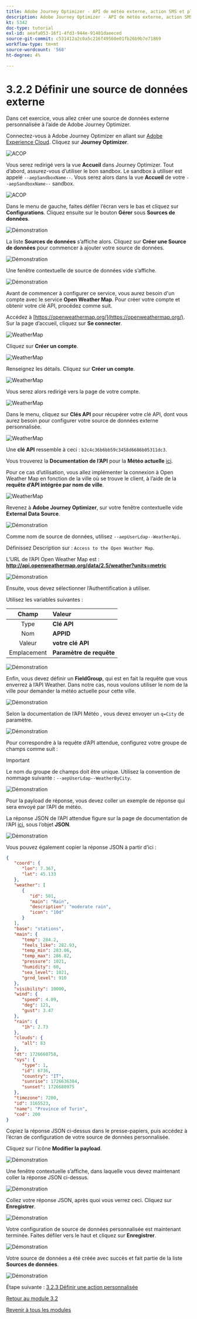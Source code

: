 ```yaml
---
title: Adobe Journey Optimizer - API de météo externe, action SMS et plus - Définir une source de données externe
description: Adobe Journey Optimizer - API de météo externe, action SMS et plus - Définir une source de données externe
kt: 5342
doc-type: tutorial
exl-id: aeafa053-16f1-4fd3-944e-91401daeeced
source-git-commit: c531412a2c0a5c216f49560e01fb26b9b7e71869
workflow-type: tm+mt
source-wordcount: '568'
ht-degree: 4%

---
```


# 3.2.2 Définir une source de données externe

Dans cet exercice, vous allez créer une source de données externe personnalisée à l’aide de Adobe Journey Optimizer.

Connectez-vous à Adobe Journey Optimizer en allant sur [Adobe Experience Cloud](https://experience.adobe.com?lang=fr). Cliquez sur **Journey Optimizer**.

![ACOP ](./../../../modules/ajo-b2c/module3.1/images/acophome.png)

Vous serez redirigé vers la vue **Accueil** dans Journey Optimizer. Tout d’abord, assurez-vous d’utiliser le bon sandbox. Le sandbox à utiliser est appelé `--aepSandboxName--`. Vous serez alors dans la vue **Accueil** de votre `--aepSandboxName--` sandbox.

![ACOP ](./../../../modules/ajo-b2c/module3.1/images/acoptriglp.png)

Dans le menu de gauche, faites défiler l’écran vers le bas et cliquez sur **Configurations**. Cliquez ensuite sur le bouton **Gérer** sous **Sources de données**.

![Démonstration](./images/menudatasources.png)

La liste **Sources de données** s’affiche alors.
Cliquez sur **Créer une Source de données** pour commencer à ajouter votre source de données.

![Démonstration](./images/dshome.png)

Une fenêtre contextuelle de source de données vide s’affiche.

![Démonstration](./images/emptyds.png)

Avant de commencer à configurer ce service, vous aurez besoin d&#39;un compte avec le service **Open Weather Map**. Pour créer votre compte et obtenir votre clé API, procédez comme suit.

Accédez à [https://openweathermap.org/](https://openweathermap.org/). Sur la page d’accueil, cliquez sur **Se connecter**.

![WeatherMap](./images/owm.png)

Cliquez sur **Créer un compte**.

![WeatherMap](./images/owm1.png)

Renseignez les détails. Cliquez sur **Créer un compte**.

![WeatherMap](./images/owm2.png)

Vous serez alors redirigé vers la page de votre compte.

![WeatherMap](./images/owm4.png)

Dans le menu, cliquez sur **Clés API** pour récupérer votre clé API, dont vous aurez besoin pour configurer votre source de données externe personnalisée.

![WeatherMap](./images/owm5.png)

Une **clé API** ressemble à ceci : `b2c4c36b6bb59c3458d6686b05311dc3`.

Vous trouverez la **Documentation de l’API** pour la **Météo actuelle** [ici](https://openweathermap.org/current).

Pour ce cas d’utilisation, vous allez implémenter la connexion à Open Weather Map en fonction de la ville où se trouve le client, à l’aide de la **requête d’API intégrée par nom de ville**.

![WeatherMap](./images/owm6.png)

Revenez à **Adobe Journey Optimizer**, sur votre fenêtre contextuelle vide **External Data Source**.

![Démonstration](./images/emptyds.png)

Comme nom de source de données, utilisez `--aepUserLdap--WeatherApi`.

Définissez Description sur : `Access to the Open Weather Map`.

L’URL de l’API Open Weather Map est : **http://api.openweathermap.org/data/2.5/weather?units=metric**

![Démonstration](./images/dsname.png)

Ensuite, vous devez sélectionner l’Authentification à utiliser.

Utilisez les variables suivantes :

| Champ | Valeur |
|:-----------------------:| :-----------------------|
| Type | **Clé API** |
| Nom | **APPID** |
| Valeur | **votre clé API** |
| Emplacement | **Paramètre de requête** |

![Démonstration](./images/dsauth.png)

Enfin, vous devez définir un **FieldGroup**, qui est en fait la requête que vous enverrez à l’API Weather. Dans notre cas, nous voulons utiliser le nom de la ville pour demander la météo actuelle pour cette ville.

![Démonstration](./images/fg.png)

Selon la documentation de l’API Météo , vous devez envoyer un `q=City` de paramètre.

![Démonstration](./images/owmapi.png)

Pour correspondre à la requête d’API attendue, configurez votre groupe de champs comme suit :

>[!IMPORTANT]
>
>Le nom du groupe de champs doit être unique. Utilisez la convention de nommage suivante : `--aepUserLdap--WeatherByCity`.

![Démonstration](./images/fg1.png)

Pour la payload de réponse, vous devez coller un exemple de réponse qui sera envoyé par l’API de météo.

La réponse JSON de l’API attendue figure sur la page de documentation de l’API [ici](https://openweathermap.org/current), sous l’objet **JSON**.

![Démonstration](./images/owmapi1.png)

Vous pouvez également copier la réponse JSON à partir d’ici :

```json
{
   "coord": {
      "lon": 7.367,
      "lat": 45.133
   },
   "weather": [
      {
         "id": 501,
         "main": "Rain",
         "description": "moderate rain",
         "icon": "10d"
      }
   ],
   "base": "stations",
   "main": {
      "temp": 284.2,
      "feels_like": 282.93,
      "temp_min": 283.06,
      "temp_max": 286.82,
      "pressure": 1021,
      "humidity": 60,
      "sea_level": 1021,
      "grnd_level": 910
   },
   "visibility": 10000,
   "wind": {
      "speed": 4.09,
      "deg": 121,
      "gust": 3.47
   },
   "rain": {
      "1h": 2.73
   },
   "clouds": {
      "all": 83
   },
   "dt": 1726660758,
   "sys": {
      "type": 1,
      "id": 6736,
      "country": "IT",
      "sunrise": 1726636384,
      "sunset": 1726680975
   },
   "timezone": 7200,
   "id": 3165523,
   "name": "Province of Turin",
   "cod": 200
}    
```

Copiez la réponse JSON ci-dessus dans le presse-papiers, puis accédez à l’écran de configuration de votre source de données personnalisée.

Cliquez sur l’icône **Modifier la payload**.

![Démonstration](./images/owmapi2.png)

Une fenêtre contextuelle s’affiche, dans laquelle vous devez maintenant coller la réponse JSON ci-dessus.

![Démonstration](./images/owmapi3.png)

Collez votre réponse JSON, après quoi vous verrez ceci. Cliquez sur **Enregistrer**.

![Démonstration](./images/owmapi4.png)

Votre configuration de source de données personnalisée est maintenant terminée. Faites défiler vers le haut et cliquez sur **Enregistrer**.

![Démonstration](./images/dssave.png)

Votre source de données a été créée avec succès et fait partie de la liste **Sources de données**.

![Démonstration](./images/dslist.png)

Étape suivante : [3.2.3 Définir une action personnalisée](./ex3.md)

[Retour au module 3.2](journey-orchestration-external-weather-api-sms.md)

[Revenir à tous les modules](../../../overview.md)
